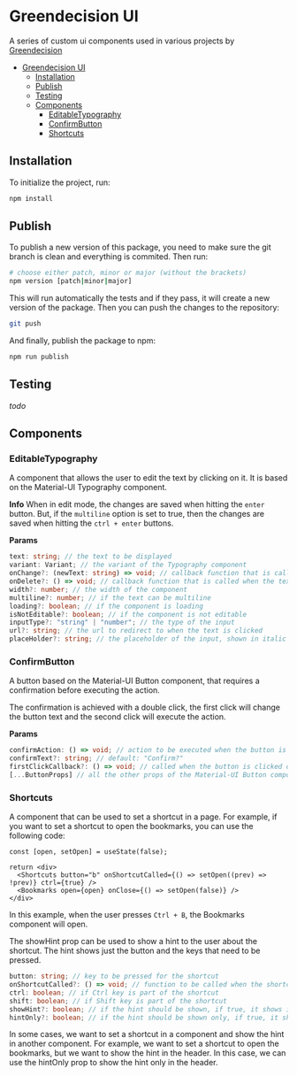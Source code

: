 # Greendecision UI

A series of custom ui components used in various projects by [Greendecision](https://www.greendecision.eu/wp/)
- [Greendecision UI](#greendecision-ui)
  - [Installation](#installation)
  - [Publish](#publish)
  - [Testing](#testing)
  - [Components](#components)
    - [EditableTypography](#editabletypography)
    - [ConfirmButton](#confirmbutton)
    - [Shortcuts](#shortcuts)

## Installation

To initialize the project, run:

```bash
npm install
```

## Publish

To publish a new version of this package, you need to make sure the git branch is clean and everything is commited. Then run:

```bash
# choose either patch, minor or major (without the brackets)
npm version [patch|minor|major]
```

This will run automatically the tests and if they pass, it will create a new version of the package. Then you can push the changes to the repository:

```bash
git push
```

And finally, publish the package to npm:

```bash
npm run publish
```

## Testing

_todo_


## Components

### EditableTypography

A component that allows the user to edit the text by clicking on it. It is based on the Material-UI Typography component.

**Info**
When in edit mode, the changes are saved when hitting the ```enter``` button. But, if the ```multiline``` option is set to true, then the changes are saved when hitting the ```ctrl + enter``` buttons. 

**Params**

```typescript
text: string; // the text to be displayed
variant: Variant; // the variant of the Typography component
onChange?: (newText: string) => void; // callback function that is called when the text is changed
onDelete?: () => void; // callback function that is called when the text is deleted
width?: number; // the width of the component
multiline?: number; // if the text can be multiline
loading?: boolean; // if the component is loading
isNotEditable?: boolean; // if the component is not editable
inputType?: "string" | "number"; // the type of the input
url?: string; // the url to redirect to when the text is clicked
placeHolder?: string; // the placeholder of the input, shown in italic when the text is empty
  ```

### ConfirmButton

A button based on the Material-UI Button component, that requires a confirmation before executing the action.

The confirmation is achieved with a double click, the first click will change the button text and the second click will execute the action.



**Params**

```typescript
confirmAction: () => void; // action to be executed when the button is clicked twice
confirmText?: string; // default: "Confirm?"
firstClickCallback?: () => void; // called when the button is clicked once, can be used to display other warnings.
[...ButtonProps] // all the other props of the Material-UI Button component
```

### Shortcuts

A component that can be used to set a shortcut in a page. 
For example, if you want to set a shortcut to open the bookmarks, you can use the following code:

```tsx
const [open, setOpen] = useState(false);

return <div>
  <Shortcuts button="b" onShortcutCalled={() => setOpen((prev) => !prev)} ctrl={true} />
  <Bookmarks open={open} onClose={() => setOpen(false)} />
</div>
```

In this example, when the user presses ```Ctrl + B```, the Bookmarks component will open.

The showHint prop can be used to show a hint to the user about the shortcut. The hint shows just the button and the keys that need to be pressed.

```typescript
button: string; // key to be pressed for the shortcut
onShortcutCalled?: () => void; // function to be called when the shortcut is pressed
ctrl: boolean; // if Ctrl key is part of the shortcut
shift: boolean; // if Shift key is part of the shortcut
showHint?: boolean; // if the hint should be shown, if true, it shows it though the ShortcutHint component
hintOnly?: boolean; // if the hint should be shown only, if true, it shows it though the ShortcutHint component and does not set the event listener
```

In some cases, we want to set a shortcut in a component and show the hint in another component. For example, we want to set a shortcut to open the bookmarks, but we want to show the hint in the header. In this case, we can use the hintOnly prop to show the hint only in the header.

